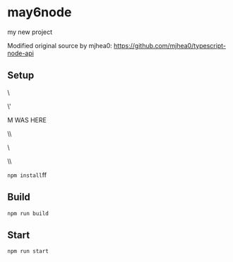 # may6node

my new project

Modified original source by mjhea0: https://github.com/mjhea0/typescript-node-api

## Setup











































































\













































\\\'









M WAS HERE

















































\\\

































\\








\\\






























`npm install`ff












## Build







`npm run build`





## Start

`npm run start`


